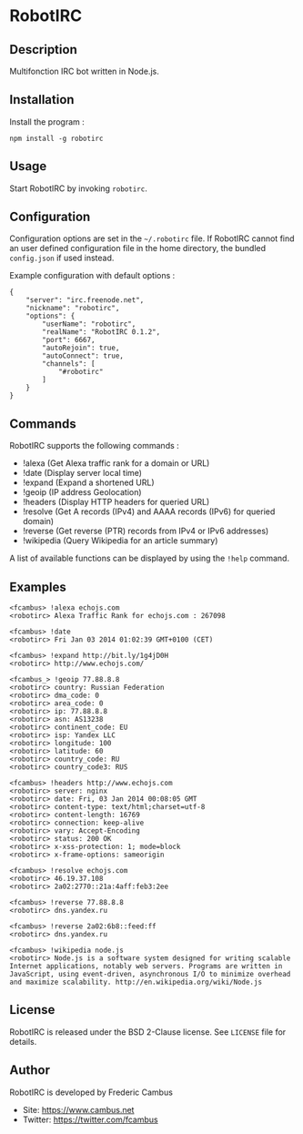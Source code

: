 # RobotIRC

## Description

Multifonction IRC bot written in Node.js.

## Installation

Install the program :

	npm install -g robotirc

## Usage

Start RobotIRC by invoking `robotirc`.

## Configuration

Configuration options are set in the `~/.robotirc` file. If RobotIRC cannot find an user defined configuration file in the home directory, the bundled `config.json` if used instead.

Example configuration with default options :

	{
	    "server": "irc.freenode.net",
	    "nickname": "robotirc",
	    "options": {
	        "userName": "robotirc",
	        "realName": "RobotIRC 0.1.2",
	        "port": 6667,
	        "autoRejoin": true,
	        "autoConnect": true,
	        "channels": [
	            "#robotirc"
	        ]
	    }
	}

## Commands

RobotIRC supports the following commands :

- !alexa (Get Alexa traffic rank for a domain or URL)
- !date (Display server local time)
- !expand (Expand a shortened URL)
- !geoip (IP address Geolocation)
- !headers (Display HTTP headers for queried URL)
- !resolve (Get A records (IPv4) and AAAA records (IPv6) for queried domain)
- !reverse (Get reverse (PTR) records from IPv4 or IPv6 addresses)
- !wikipedia (Query Wikipedia for an article summary)

A list of available functions can be displayed by using the `!help` command.

## Examples

	<fcambus> !alexa echojs.com
	<robotirc> Alexa Traffic Rank for echojs.com : 267098

	<fcambus> !date
	<robotirc> Fri Jan 03 2014 01:02:39 GMT+0100 (CET)

	<fcambus> !expand http://bit.ly/1g4jD0H
	<robotirc> http://www.echojs.com/

	<fcambus_> !geoip 77.88.8.8
	<robotirc> country: Russian Federation
	<robotirc> dma_code: 0
	<robotirc> area_code: 0
	<robotirc> ip: 77.88.8.8
	<robotirc> asn: AS13238
	<robotirc> continent_code: EU
	<robotirc> isp: Yandex LLC
	<robotirc> longitude: 100
	<robotirc> latitude: 60
	<robotirc> country_code: RU
	<robotirc> country_code3: RUS

	<fcambus> !headers http://www.echojs.com
	<robotirc> server: nginx
	<robotirc> date: Fri, 03 Jan 2014 00:08:05 GMT
	<robotirc> content-type: text/html;charset=utf-8
	<robotirc> content-length: 16769
	<robotirc> connection: keep-alive
	<robotirc> vary: Accept-Encoding
	<robotirc> status: 200 OK
	<robotirc> x-xss-protection: 1; mode=block
	<robotirc> x-frame-options: sameorigin

	<fcambus> !resolve echojs.com
	<robotirc> 46.19.37.108
	<robotirc> 2a02:2770::21a:4aff:feb3:2ee

	<fcambus> !reverse 77.88.8.8
	<robotirc> dns.yandex.ru

	<fcambus> !reverse 2a02:6b8::feed:ff
	<robotirc> dns.yandex.ru

	<fcambus> !wikipedia node.js
	<robotirc> Node.js is a software system designed for writing scalable Internet applications, notably web servers. Programs are written in JavaScript, using event-driven, asynchronous I/O to minimize overhead and maximize scalability. http://en.wikipedia.org/wiki/Node.js

## License

RobotIRC is released under the BSD 2-Clause license. See `LICENSE` file for details.

## Author

RobotIRC is developed by Frederic Cambus

- Site: https://www.cambus.net
- Twitter: https://twitter.com/fcambus
